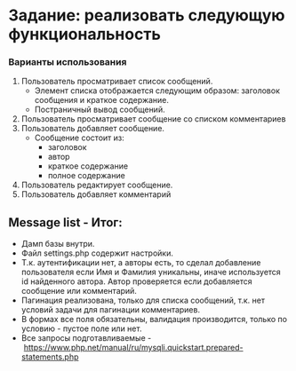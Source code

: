# Задание: реализовать следующую функциональность

### Варианты использования

1. Пользователь просматривает список сообщений.
    * Элемент списка отображается следующим образом: заголовок сообщения и краткое содержание.
    * Постраничный вывод сообщений.
2. Пользователь просматривает сообщение со списком комментариев
3. Пользователь добавляет сообщение.
    * Сообщение состоит из:
        * заголовок
        * автор
        * краткое содержание
        * полное содержание
4. Пользователь редактирует сообщение.
5. Пользователь добавляет комментарий

## Message list - Итог:

* Дамп базы внутри.
* Файл settings.php содержит настройки.
* Т.к. аутентификации нет, а авторы есть, то сделал добавление пользователя если Имя и Фамилия уникальны, иначе используется id найденного автора. Автор проверяется если добавляется сообщение или комментарий.
* Пагинация реализована, только для списка сообщений, т.к. нет условий задачи для пагинации комментариев.
* В формах все поля обязательны, валидация производится, только по условию - пустое поле или нет.
* Все запросы подготавливаемые - https://www.php.net/manual/ru/mysqli.quickstart.prepared-statements.php
